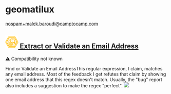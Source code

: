 # geomatilux
  <nospam+malek.baroudi@camptocamp.com>

## <a href='./components/Extract or Validate an Email Address/readme.md'><img src='./components/Extract or Validate an Email Address/logo.jpg' width='40' height='40'> Extract or Validate an Email Address</a>
 :warning: Compatibility not known

Find or Validate an Email AddressThis regular expression, I claim, matches any email address. Most of the feedback I get refutes that claim by showing one email address that this regex doesn't match. Usually, the "bug" report also includes a suggestion to make the regex "perfect".
<img src='./components/Extract or Validate an Email Address/sample.jpg'>
